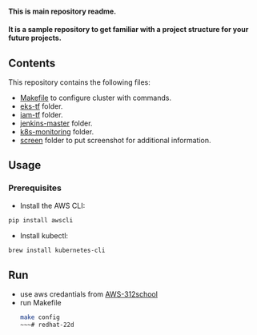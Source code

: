 #### This is main repository readme.
#### It is a sample repository to get familiar with a project structure for your future projects.

## Contents
  This repository contains the following files:
  - [Makefile](https://github.com/312-bc/devops-tools-22d-redhat/tree/main/Makefile) to configure cluster with commands.
  - [eks-tf](https://github.com/312-bc/devops-tools-22d-redhat/tree/main/eks-tf) folder.
  - [iam-tf](https://github.com/312-bc/devops-tools-22d-redhat/tree/main/iam-tf) folder.
  - [jenkins-master](https://github.com/312-bc/devops-tools-22d-redhat/tree/main/jenkins-master) folder.
  - [k8s-monitoring](https://github.com/312-bc/devops-tools-22d-redhat/tree/main/k8s-monitoring) folder.
  - [screen](https://github.com/312-bc/devops-tools-22d-redhat/tree/main/screen) folder to put screenshot for additional information.

## Usage
### Prerequisites
   - Install the AWS CLI:
  ~~~bash
  pip install awscli
  ~~~
   - Install kubectl:
  ~~~bash
  brew install kubernetes-cli
  ~~~

## Run
 - use aws credantials from [AWS-312school](https://312school.awsapps.com/start#/)
 - run Makefile 
    ~~~bash
    make config
    ~~~# redhat-22d
